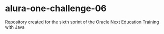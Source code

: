 # alura-one-challenge-06

Repository created for the sixth sprint of the Oracle Next Education Training with Java
